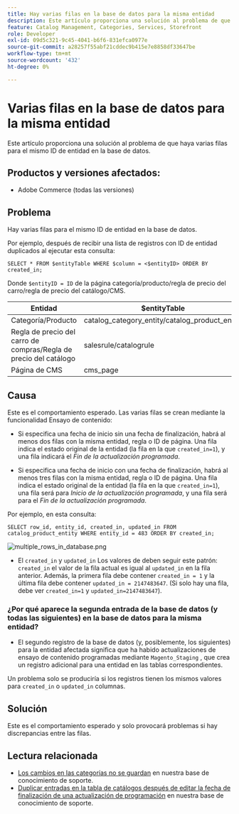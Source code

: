 ```yaml
---
title: Hay varias filas en la base de datos para la misma entidad
description: Este artículo proporciona una solución al problema de que haya varias filas para el mismo ID de entidad en la base de datos.
feature: Catalog Management, Categories, Services, Storefront
role: Developer
exl-id: 09d5c321-9c45-4041-b6f6-831efca0977e
source-git-commit: a28257f55abf21cddec9b415e7e8858df33647be
workflow-type: tm+mt
source-wordcount: '432'
ht-degree: 0%

---
```


# Varias filas en la base de datos para la misma entidad

Este artículo proporciona una solución al problema de que haya varias filas para el mismo ID de entidad en la base de datos.

## Productos y versiones afectados:

* Adobe Commerce (todas las versiones)

## Problema

Hay varias filas para el mismo ID de entidad en la base de datos.

Por ejemplo, después de recibir una lista de registros con ID de entidad duplicados al ejecutar esta consulta:

```
SELECT * FROM $entityTable WHERE $column = <$entityID> ORDER BY created_in;
```

Donde `$entityID = ID` de la página categoría/producto/regla de precio del carro/regla de precio del catálogo/CMS.

| Entidad | $entityTable | $column |
|------------------|-----------------------------------|------------------|
| Categoría/Producto | catalog_category_entity/catalog_product_entity | entity_id |
| Regla de precio del carro de compras/Regla de precio del catálogo | salesrule/catalogrule | rule_id |
| Página de CMS | cms_page | page_id |

## Causa

Este es el comportamiento esperado. Las varias filas se crean mediante la funcionalidad Ensayo de contenido:

* Si especifica una fecha de inicio sin una fecha de finalización, habrá al menos dos filas con la misma entidad, regla o ID de página. Una fila indica el estado original de la entidad (la fila en la que `created_in=1`), y una fila indicará el *Fin de la actualización programada*.

* Si especifica una fecha de inicio con una fecha de finalización, habrá al menos tres filas con la misma entidad, regla o ID de página. Una fila indica el estado original de la entidad (la fila en la que `created_in=1`), una fila será para *Inicio de la actualización programada*, y una fila será para el *Fin de la actualización programada*.

Por ejemplo, en esta consulta:

```
SELECT row_id, entity_id, created_in, updated_in FROM catalog_product_entity WHERE entity_id = 483 ORDER BY created_in;
```

![multiple_rows_in_database.png](assets/multiple_rows_in_database.png)

* El `created_in` y `updated_in` Los valores de deben seguir este patrón: `created_in` el valor de la fila actual es igual al `updated_in` en la fila anterior. Además, la primera fila debe contener `created_in = 1` y la última fila debe contener `updated_in = 2147483647`. (Si solo hay una fila, debe ver `created_in=1` y `updated_in=2147483647`).

### ¿Por qué aparece la segunda entrada de la base de datos (y todas las siguientes) en la base de datos para la misma entidad?

* El segundo registro de la base de datos (y, posiblemente, los siguientes) para la entidad afectada significa que ha habido actualizaciones de ensayo de contenido programadas mediante `Magento_Staging` , que crea un registro adicional para una entidad en las tablas correspondientes.

Un problema solo se produciría si los registros tienen los mismos valores para `created_in` o `updated_in` columnas.

## Solución

Este es el comportamiento esperado y solo provocará problemas si hay discrepancias entre las filas.

## Lectura relacionada

* [Los cambios en las categorías no se guardan](https://experienceleague.adobe.com/docs/commerce-knowledge-base/kb/troubleshooting/miscellaneous/changes-to-categories-are-not-being-saved.html) en nuestra base de conocimiento de soporte.
* [Duplicar entradas en la tabla de catálogos después de editar la fecha de finalización de una actualización de programación](https://experienceleague.adobe.com/docs/commerce-knowledge-base/kb/troubleshooting/known-issues-patches-attached/duplicate-entries-in-the-catalogrule-table-after-editing-the-end-date-of-a-schedule-update.html) en nuestra base de conocimiento de soporte.
